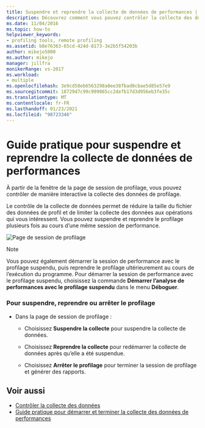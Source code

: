 ```yaml
---
title: Suspendre et reprendre la collecte de données de performances | Microsoft Docs
description: Découvrez comment vous pouvez contrôler la collecte des données de profilage de manière interactive à partir de la fenêtre de la page de session de profilage.
ms.date: 11/04/2016
ms.topic: how-to
helpviewer_keywords:
- profiling tools, remote profiling
ms.assetid: b8e76363-65cd-424d-8173-3e2b5f54203b
author: mikejo5000
ms.author: mikejo
manager: jillfra
monikerRange: vs-2017
ms.workload:
- multiple
ms.openlocfilehash: 3e9cd58eb6563298a0ee38fbad0cbae5d85e57e9
ms.sourcegitcommit: 18729d7c99c999865cc2defb17d3d956eb3fe35c
ms.translationtype: MT
ms.contentlocale: fr-FR
ms.lasthandoff: 01/23/2021
ms.locfileid: "98723346"
---
```

# <a name="how-to-pause-and-resume-performance-data-collection"></a>Guide pratique pour suspendre et reprendre la collecte de données de performances
À partir de la fenêtre de la page de session de profilage, vous pouvez contrôler de manière interactive la collecte des données de profilage.

 Le contrôle de la collecte de données permet de réduire la taille du fichier des données de profil et de limiter la collecte des données aux opérations qui vous intéressent. Vous pouvez suspendre et reprendre le profilage plusieurs fois au cours d’une même session de performance.

 ![Page de session de profilage](../profiling/media/prof_profilingsessionpage.png "PROF_ProfilingSessionPage")

> [!NOTE]
> Vous pouvez également démarrer la session de performance avec le profilage suspendu, puis reprendre le profilage ultérieurement au cours de l’exécution du programme. Pour démarrer la session de performance avec le profilage suspendu, choisissez la commande **Démarrer l’analyse de performances avec le profilage suspendu** dans le menu **Déboguer**.

### <a name="to-pause--resume-or-stop-profiling"></a>Pour suspendre, reprendre ou arrêter le profilage

- Dans la page de session de profilage :

  - Choisissez **Suspendre la collecte** pour suspendre la collecte de données.

  - Choisissez **Reprendre la collecte** pour redémarrer la collecte de données après qu’elle a été suspendue.

  - Choisissez **Arrêter le profilage** pour terminer la session de profilage et générer des rapports.

## <a name="see-also"></a>Voir aussi
- [Contrôler la collecte des données](../profiling/controlling-data-collection.md)
- [Guide pratique pour démarrer et terminer la collecte des données de performances](../profiling/how-to-start-and-end-performance-data-collection.md)
